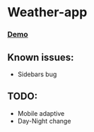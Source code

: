 # Weather-app
### [Demo](https://zakkarat.github.io/weather-app/)
## Known issues:
- Sidebars bug
## TODO:
- Mobile adaptive
- Day-Night change
